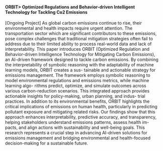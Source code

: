 <h4>ORBIT> Optimized Regulations and Behavior-driven Intelligent Technology for Tackling Co2 Emissions</h4>
[Ongoing Project]
As global carbon emissions continue to rise, their
environmental and health impacts require urgent attention. The
transportation sector which are significant contributors to these
emissions, pose complex challenges that traditional mitigation
strategies often fail to address due to their limited ability to
process real-world data and lack of interpretability. This paper
introduces ORBIT (Optimized Regulation and Behavior-driven
Intelligence Technology for Mitigating Carbon Emissions), an
AI-driven framework designed to tackle carbon emissions. By
combining the interpretability of symbolic reasoning with the
adaptability of machine learning models, ORBIT creates a sus-
tainable and actionable strategy for emissions management. The
framework employs symbolic reasoning to model environmental
regulations and emissions metrics, while machine learning algo-
rithms predict, optimize, and simulate outcomes across various
carbon-reduction scenarios. This integrated approach provides
actionable insights for policy-making, urban planning, and indus-
trial practices. In addition to its environmental benefits, ORBIT
highlights the critical implications of emissions on human health,
particularly in predicting pollutant exposure and mitigating
related risks. Our findings show that this approach enhances
interpretability, predictive accuracy, and transparency, helping
stakeholders understand emissions patterns, assess health im-
pacts, and align actions with sustainability and well-being goals.
This research represents a crucial step in advancing AI-driven
solutions for emissions management and bridging environmental
and health-focused decision-making for a sustainable future.


